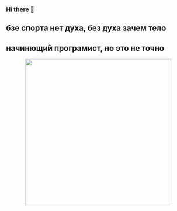 ### Hi there 👋 

## бзе спорта нет духа, без духа зачем тело
## начинющий програмист, но это не точно
<div id="header" align="center">
  <img src="https://media.giphy.com/media/JIX9t2j0ZTN9S/giphy.gif" width="400"/>
</div>

<!--
**GRMarkVL/GRMarkVL** is a ✨ _special_ ✨ repository because its `README.md` (this file) appears on your GitHub profile.

Here are some ideas to get you started:

- 🔭 I’m currently working on ...
- 🌱 I’m currently learning ...
- 👯 I’m looking to collaborate on ...
- 🤔 I’m looking for help with ...
- 💬 Ask me about ...
- 📫 How to reach me: ...
- 😄 Pronouns: ...
- ⚡ Fun fact: ...
-->
